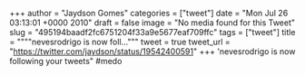
+++
author = "Jaydson Gomes"
categories = ["tweet"]
date = "Mon Jul 26 03:13:01 +0000 2010"
draft = false
image = "No media found for this Tweet"
slug = "495194baadf2fc6751204f33a9e5677eaf709ffc"
tags = ["tweet"]
title = """"nevesrodrigo is now foll..."""
tweet = true
tweet_url = "https://twitter.com/jaydson/status/19542400591"
+++
'nevesrodrigo is now following your tweets" #medo
